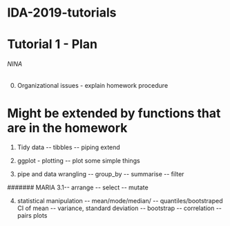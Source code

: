 # IDA-2019-tutorials
# Tutorial 1 - Plan

###### NINA
0. Organizational issues - explain homework procedure

# Might be extended by functions that are in the homework
1. Tidy data
 -- tibbles
 -- piping
 extend
2. ggplot - plotting
-- plot some simple things

3. pipe and data wrangling 
  -- group_by
  -- summarise
  -- filter

####### MARIA
3.1-- arrange 
  -- select 
  -- mutate


4. statistical manipulation
  -- mean/mode/median/
  -- quantiles/bootstraped CI of mean
  -- variance, standard deviation
  -- bootstrap
  -- correlation 
  -- pairs plots
  
  
